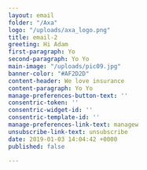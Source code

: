 ```yaml
---
layout: email
folder: "/Axa"
logo: "/uploads/axa_logo.png"
title: email-2
greeting: Hi Adam
first-paragraph: Yo
second-paragraph: Yo Yo
main-image: "/uploads/pic09.jpg"
banner-color: "#AF2D2D"
content-header: We love insurance
content-paragraph: Yo Yo
manage-preferences-button-text: ''
consentric-token: ''
consentric-widget-id: ''
consentric-template-id: ''
manage-preferences-link-text: managew
unsubscribe-link-text: unsubscribe
date: 2019-01-03 14:04:42 +0000
published: false

---
```


